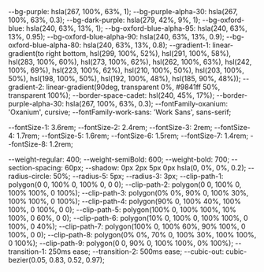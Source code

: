 <link rel="preconnect" href="https://fonts.googleapis.com">
<link rel="preconnect" href="https://fonts.gstatic.com" crossorigin>
<link
  href="https://fonts.googleapis.com/css2?family=Oxanium:wght@400;500;600;700&family=Work+Sans:wght@600&display=swap"
  rel="stylesheet">
  <script type="module" src="https://unpkg.com/ionicons@5.5.2/dist/ionicons/ionicons.esm.js"></script>
<script nomodule src="https://unpkg.com/ionicons@5.5.2/dist/ionicons/ionicons.js"></script>
--bg-purple: hsla(267, 100%, 63%, 1);
--bg-purple-alpha-30: hsla(267, 100%, 63%, 0.3);
--bg-dark-purple: hsla(279, 42%, 9%, 1);
--bg-oxford-blue: hsla(240, 63%, 13%, 1);
--bg-oxford-blue-alpha-95: hsla(240, 63%, 13%, 0.95);
--bg-oxford-blue-alpha-90: hsla(240, 63%, 13%, 0.9);
--bg-oxford-blue-alpha-80: hsla(240, 63%, 13%, 0.8);
--gradient-1: linear-gradient(to right bottom, hsl(299, 100%, 52%), hsl(291, 100%, 58%), hsl(283, 100%, 60%), hsl(273, 100%, 62%), hsl(262, 100%, 63%), hsl(242, 100%, 69%), hsl(223, 100%, 62%), hsl(210, 100%, 50%), hsl(203, 100%, 50%), hsl(198, 100%, 50%), hsl(192, 100%, 48%), hsl(185, 90%, 48%));
--gradient-2: linear-gradient(90deg, transparent 0%, #9841ff 50%, transparent 100%);
--border-space-cadet: hsl(240, 45%, 17%);
--border-purple-alpha-30: hsla(267, 100%, 63%, 0.3);
--fontFamily-oxanium: 'Oxanium', cursive;
--fontFamily-work-sans: 'Work Sans', sans-serif;

--fontSize-1: 3.6rem;
--fontSize-2: 2.4rem;
--fontSize-3: 2rem;
--fontSize-4: 1.7rem;
--fontSize-5: 1.6rem;
--fontSize-6: 1.5rem;
--fontSize-7: 1.4rem;
--fontSize-8: 1.2rem;

--weight-regular: 400;
--weight-semiBold: 600;
--weight-bold: 700;
--section-spacing: 60px;
--shadow: 0px 2px 5px 0px hsla(0, 0%, 0%, 0.2);
--radius-circle: 50%;
--radius-5: 5px;
--radius-3: 3px;
--clip-path-1: polygon(0 0, 100% 0, 100% 0, 0 0);
--clip-path-2: polygon(0 0, 100% 0, 100% 100%, 0 100%);
--clip-path-3: polygon(0% 0%, 90% 0, 100% 30%, 100% 100%, 0 100%);
--clip-path-4: polygon(90% 0, 100% 40%, 100% 100%, 0 100%, 0 0);
--clip-path-5: polygon(100% 0, 100% 100%, 10% 100%, 0 60%, 0 0);
--clip-path-6: polygon(10% 0, 100% 0, 100% 100%, 0 100%, 0 40%);
--clip-path-7: polygon(100% 0, 100% 60%, 90% 100%, 0 100%, 0 0);
--clip-path-8: polygon(0% 0%, 70% 0, 100% 30%, 100% 100%, 0 100%);
--clip-path-9: polygon(0 0, 90% 0, 100% 100%, 0% 100%);
--transition-1: 250ms ease;
--transition-2: 500ms ease;
--cubic-out: cubic-bezier(0.05, 0.83, 0.52, 0.97);